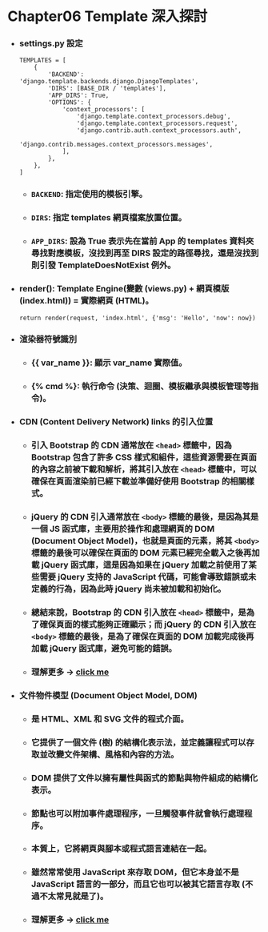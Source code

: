 Chapter06 Template 深入探討
=====
* ### settings.py 設定
    ```
    TEMPLATES = [
        {
            'BACKEND': 'django.template.backends.django.DjangoTemplates',
            'DIRS': [BASE_DIR / 'templates'],
            'APP_DIRS': True,
            'OPTIONS': {
                'context_processors': [
                    'django.template.context_processors.debug',
                    'django.template.context_processors.request',
                    'django.contrib.auth.context_processors.auth',
                    'django.contrib.messages.context_processors.messages',
                ],
            },
        },
    ]
    ```
    * ### ```BACKEND```: 指定使用的模板引擎。
    * ### ```DIRS```: 指定 templates 網頁檔案放置位置。
    * ### ```APP_DIRS```: 設為 True 表示先在當前 App 的 templates 資料夾尋找對應模板，沒找到再至 DIRS 設定的路徑尋找，還是沒找到則引發 TemplateDoesNotExist 例外。
* ### render(): Template Engine(變數 (views.py) + 網頁模版 (index.html)) = 實際網頁 (HTML)。
    ```
    return render(request, 'index.html', {'msg': 'Hello', 'now': now})
    ```
* ### 渲染器符號識別
    * ### {{ var_name }}: 顯示 var_name 實際值。
    * ### {% cmd %}: 執行命令 (決策、迴圈、模板繼承與模板管理等指令)。
* ### CDN (Content Delivery Network) links 的引入位置
    * ### 引入 Bootstrap 的 CDN 通常放在 ```<head>``` 標籤中，因為 Bootstrap 包含了許多 CSS 樣式和組件，這些資源需要在頁面的內容之前被下載和解析，將其引入放在 ```<head>``` 標籤中，可以確保在頁面渲染前已經下載並準備好使用 Bootstrap 的相關樣式。
    * ### jQuery 的 CDN 引入通常放在 ```<body>``` 標籤的最後，是因為其是一個 JS 函式庫，主要用於操作和處理網頁的 DOM (Document Object Model)，也就是頁面的元素，將其 ```<body>``` 標籤的最後可以確保在頁面的 DOM 元素已經完全載入之後再加載 jQuery 函式庫，這是因為如果在 jQuery 加載之前使用了某些需要 jQuery 支持的 JavaScript 代碼，可能會導致錯誤或未定義的行為，因為此時 jQuery 尚未被加載和初始化。
    * ### 總結來說，Bootstrap 的 CDN 引入放在 ```<head>``` 標籤中，是為了確保頁面的樣式能夠正確顯示；而 jQuery 的 CDN 引入放在 ```<body>``` 標籤的最後，是為了確保在頁面的 DOM 加載完成後再加載 jQuery 函式庫，避免可能的錯誤。
    * ### 理解更多 -> [click me](https://github.com/GitHub-WeiChiang/main/tree/master/Questions/Question043)
* ### 文件物件模型 (Document Object Model, DOM)
    * ### 是 HTML、XML 和 SVG 文件的程式介面。
    * ### 它提供了一個文件 (樹) 的結構化表示法，並定義讓程式可以存取並改變文件架構、風格和內容的方法。
    * ### DOM 提供了文件以擁有屬性與函式的節點與物件組成的結構化表示。
    * ### 節點也可以附加事件處理程序，一旦觸發事件就會執行處理程序。
    * ### 本質上，它將網頁與腳本或程式語言連結在一起。
    * ### 雖然常常使用 JavaScript 來存取 DOM，但它本身並不是 JavaScript 語言的一部分，而且它也可以被其它語言存取 (不過不太常見就是了)。
    * ### 理解更多 -> [click me](https://github.com/GitHub-WeiChiang/main/tree/master/Questions/Question042)
<br />
